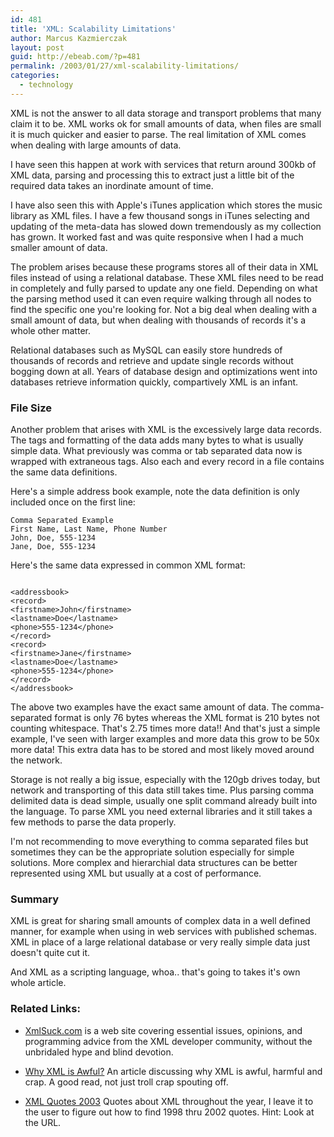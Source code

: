```yaml
---
id: 481
title: 'XML: Scalability Limitations'
author: Marcus Kazmierczak
layout: post
guid: http://ebeab.com/?p=481
permalink: /2003/01/27/xml-scalability-limitations/
categories:
  - technology
---
```

XML is not the answer to all data storage and transport problems that many claim it to be. XML works ok for small amounts of data, when files are small it is much quicker and easier to parse. The real limitation of XML comes when dealing with large amounts of data.

I have seen this happen at work with services that return around 300kb of XML data, parsing and processing this to extract just a little bit of the required data takes an inordinate amount of time.

I have also seen this with Apple's iTunes application which stores the music library as XML files. I have a few thousand songs in iTunes selecting and updating of the meta-data has slowed down tremendously as my collection has grown. It worked fast and was quite responsive when I had a much smaller amount of data.

The problem arises because these programs stores all of their data in XML files instead of using a relational database. These XML files need to be read in completely and fully parsed to update any one field. Depending on what the parsing method used it can even require walking through all nodes to find the specific one you're looking for. Not a big deal when dealing with a small amount of data, but when dealing with thousands of records it's a whole other matter.

Relational databases such as MySQL can easily store hundreds of thousands of records and retrieve and update single records without bogging down at all. Years of database design and optimizations went into databases retrieve information quickly, compartively XML is an infant.

### File Size

Another problem that arises with XML is the excessively large data records. The tags and formatting of the data adds many bytes to what is usually simple data. What previously was comma or tab separated data now is wrapped with extraneous tags. Also each and every record in a file contains the same data definitions.

Here's a simple address book example, note the data definition is only included once on the first line:

    
    Comma Separated Example
    First Name, Last Name, Phone Number
    John, Doe, 555-1234
    Jane, Doe, 555-1234
    

Here's the same data expressed in common XML format:

<pre><code class="xml">
&lt;addressbook&gt;
&lt;record&gt;
&lt;firstname&gt;John&lt;/firstname&gt;
&lt;lastname&gt;Doe&lt;/lastname&gt;
&lt;phone&gt;555-1234&lt;/phone&gt;
&lt;/record&gt;
&lt;record&gt;
&lt;firstname&gt;Jane&lt;/firstname&gt;
&lt;lastname&gt;Doe&lt;/lastname&gt;
&lt;phone&gt;555-1234&lt;/phone&gt;
&lt;/record&gt;
&lt;/addressbook&gt;
</code></pre>

The above two examples have the exact same amount of data. The comma-separated format is only 76 bytes whereas the XML format is 210 bytes not counting whitespace. That's 2.75 times more data!! And that's just a simple example, I've seen with larger examples and more data this grow to be 50x more data! This extra data has to be stored and most likely moved around the network.

Storage is not really a big issue, especially with the 120gb drives today, but network and transporting of this data still takes time. Plus parsing comma delimited data is dead simple, usually one split command already built into the language. To parse XML you need external libraries and it still takes a few methods to parse the data properly.

I'm not recommending to move everything to comma separated files but sometimes they can be the appropriate solution especially for simple solutions. More complex and hierarchial data structures can be better represented using XML but usually at a cost of performance.

### Summary

XML is great for sharing small amounts of complex data in a well defined manner, for example when using in web services with published schemas. XML in place of a large relational database or very really simple data just doesn't quite cut it.

And XML as a scripting language, whoa.. that's going to takes it's own whole article.

### Related Links:

  * [XmlSuck.com][1] is a web site covering essential issues, opinions, and programming advice from the XML developer community, without the unbridaled hype and blind devotion.

  * [Why XML is Awful?][2] An article discussing why XML is awful, harmful and crap. A good read, not just troll crap spouting off.

  * [XML Quotes 2003][3] Quotes about XML throughout the year, I leave it to the user to figure out how to find 1998 thru 2002 quotes. Hint: Look at the URL.

 [1]: http://xmlsuck.com/
 [2]: http://web.archive.org/web/20090621075848/http://www.itee.uq.edu.au/~leonard/essay/xml.html
 [3]: http://web.archive.org/web/20090621075848/http://www.ibiblio.org/xml/quotes2003.html